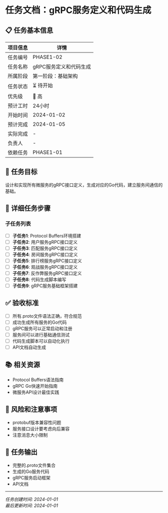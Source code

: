 ﻿# 任务文档：gRPC服务定义和代码生成

## 📋 任务基本信息

| 项目信息 | 详情 |
|---------|------|
| 任务编号 | PHASE1-02 |
| 任务名称 | gRPC服务定义和代码生成 |
| 所属阶段 | 第一阶段：基础架构 |
| 任务状态 | ⏳ 待开始 |
| 优先级 | 🔴 高 |
| 预计工时 | 24小时 |
| 开始时间 | 2024-01-02 |
| 预计完成 | 2024-01-05 |
| 实际完成 | - |
| 负责人 | - |
| 依赖任务 | PHASE1-01 |

## 🎯 任务目标

设计和实现所有微服务的gRPC接口定义，生成对应的Go代码，建立服务间通信的基础。

## 📝 详细任务步骤

### 子任务列表

- [ ] **子任务1**: Protocol Buffers环境搭建
- [ ] **子任务2**: 用户服务gRPC接口定义
- [ ] **子任务3**: 匹配服务gRPC接口定义
- [ ] **子任务4**: 房间服务gRPC接口定义
- [ ] **子任务5**: 排行榜服务gRPC接口定义
- [ ] **子任务6**: 观战服务gRPC接口定义
- [ ] **子任务7**: 反作弊服务gRPC接口定义
- [ ] **子任务8**: 代码生成脚本编写
- [ ] **子任务9**: gRPC服务基础框架搭建

## ✅ 验收标准

- [ ] 所有.proto文件语法正确，符合规范
- [ ] 成功生成所有服务的Go代码
- [ ] gRPC服务可以正常启动和注册
- [ ] 服务间可以进行基础通信测试
- [ ] 代码生成脚本可以自动化执行
- [ ] API文档自动生成

## 📚 相关资源

- Protocol Buffers语法指南
- gRPC Go快速开始指南
- 微服务API设计最佳实践

## 🚨 风险和注意事项

- protobuf版本兼容性问题
- 服务接口设计要考虑向后兼容
- 注意消息大小限制

## 📄 任务输出

- 完整的.proto文件集合
- 生成的Go服务代码
- gRPC服务启动框架
- API文档

---

*任务创建时间: 2024-01-01*  
*最后更新时间: 2024-01-01*
